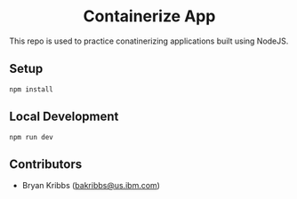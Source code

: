 
<h1 align="center">
Containerize App
</h1>

This repo is used to practice conatinerizing applications built using NodeJS.

<h2 align="Left">
Setup
</h2>

```
npm install
```
<h2 align="Left">
Local Development
</h2>

```
npm run dev
```
<h2 align="Left">
Contributors
</h2>

- Bryan Kribbs (bakribbs@us.ibm.com)
